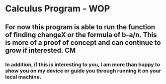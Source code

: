 # Calculus Program - WOP
## For now this program is able to run the function of finding changeX or the formula of b-a/n. This is more of a proof of concept and can continue to grow if interested. CM
### In addition, if this is interesting to you, I am more than happy to show you on my device or guide you through running it on your local machine.
